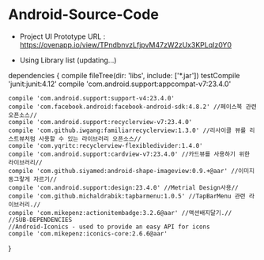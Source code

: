 # Android-Source-Code

- Project UI Prototype URL : https://ovenapp.io/view/TPndbnvzLfjpvM47zW2zUx3KPLqIz0Y0

- Using Library list (updating...)

dependencies {
    compile fileTree(dir: 'libs', include: ['*.jar'])
    testCompile 'junit:junit:4.12'
    compile 'com.android.support:appcompat-v7:23.4.0'


    compile 'com.android.support:support-v4:23.4.0'
    compile 'com.facebook.android:facebook-android-sdk:4.8.2' //페이스북 관련 오픈소스//
    compile 'com.android.support:recyclerview-v7:23.4.0'
    compile 'com.github.iwgang:familiarrecyclerview:1.3.0' //리사이클 뷰를 리스트뷰처럼 사용할 수 있는 라이브러리 오픈소스//
    compile 'com.yqritc:recyclerview-flexibledivider:1.4.0'
    compile 'com.android.support:cardview-v7:23.4.0' //카드뷰를 사용하기 위한 라이브러리//
    compile 'com.github.siyamed:android-shape-imageview:0.9.+@aar' //이미지 동그랗게 자르기//
    compile 'com.android.support:design:23.4.0' //Metrial Design사용//
    compile 'com.github.michaldrabik:tapbarmenu:1.0.5' //TapBarMenu 관련 라이브러리.//
    compile 'com.mikepenz:actionitembadge:3.2.6@aar' //액션배지달기.//
    //SUB-DEPENDENCIES
    //Android-Iconics - used to provide an easy API for icons
    compile 'com.mikepenz:iconics-core:2.6.6@aar'
}
